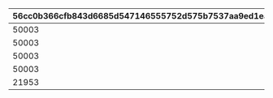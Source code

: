 |56cc0b366cfb843d6685d547146555752d575b7537aa9ed1ea2377d25a0b8dbe|81b9b6550ccf7427ef50609487a02762a9282245c0079f38bf7a66e75e7c707b|8b318b984c4fc29fa71c914f4671bf04c3ced31708f48249067a017dd8105892|923bf625e5eb66ad59a2fe4b99cb2106ad6bb1670ec73b2961fbc403d2c52055|a89dd92428800166b12cf9a194b007151c8b52f63f4410f2ce4e91e139e226bd|184299ca9f378807c4cdee96f31fdb5432ac95b4c55d813824bdb7f807a328be|5b1a7f7a98103dcd7de22d0f732faf710dcba2df702937e056f2fcc055391b60|d62371c3067b562ab7ad278a6afb39c17851fc04fbd23f328372ad02b6b47fd6|2aebb592b479c0116557e8a84296c17554340e3a224e2e54d4ed0e2ec1cfd27e|01446e463ca7c0ae0808bd98d63b6c0ac19885d65f0d89cafab025f00dfaedea|7023ade8c5ea63535f6277a18093b854b22ce34b1e3edcdea1ade72f0cf6171a|6ba2e41cdb567b944d142343079ca1242ed6acbd6f4c1a2e335765ebb2b68c17|
| --- | --- | --- | --- | --- | --- | --- | --- | --- | --- | --- | --- |
|50003|23001|1|10011|0|1001|20003|804100101|1|22003|94002|0|
|50003|23001|4|10021|1|1002|91002|804100201|1|22003|94002|1|
|50003|23001|7|10031|4|1003|91002|804100301|1|22003|94002|1|
|50003|23001|10|10040|7|1004|91002|0|0|22003|94002|1|
|21953|25021|11|10050|10|1005|4104402|0|0|140001|91002|0|